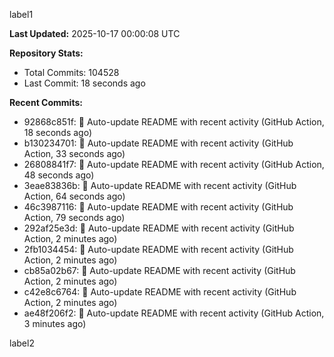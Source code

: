 
label1 
<!-- ACTIVITY_START -->
**Last Updated:** 2025-10-17 00:00:08 UTC

**Repository Stats:**
- Total Commits: 104528
- Last Commit: 18 seconds ago

**Recent Commits:**
- 92868c851f: 🤖 Auto-update README with recent activity (GitHub Action, 18 seconds ago)
- b130234701: 🤖 Auto-update README with recent activity (GitHub Action, 33 seconds ago)
- 26808841f7: 🤖 Auto-update README with recent activity (GitHub Action, 48 seconds ago)
- 3eae83836b: 🤖 Auto-update README with recent activity (GitHub Action, 64 seconds ago)
- 46c3987116: 🤖 Auto-update README with recent activity (GitHub Action, 79 seconds ago)
- 292af25e3d: 🤖 Auto-update README with recent activity (GitHub Action, 2 minutes ago)
- 2fb1034454: 🤖 Auto-update README with recent activity (GitHub Action, 2 minutes ago)
- cb85a02b67: 🤖 Auto-update README with recent activity (GitHub Action, 2 minutes ago)
- c42e8c6764: 🤖 Auto-update README with recent activity (GitHub Action, 2 minutes ago)
- ae48f206f2: 🤖 Auto-update README with recent activity (GitHub Action, 3 minutes ago)
<!-- ACTIVITY_END -->

label2
